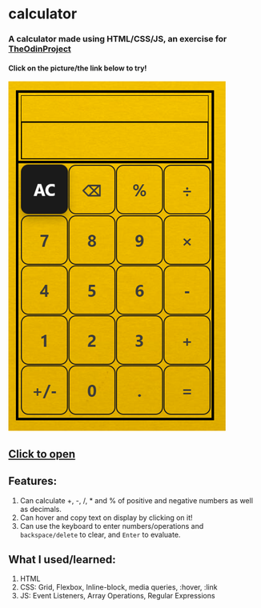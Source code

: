 # calculator
### A calculator made using HTML/CSS/JS, an exercise for [TheOdinProject](theodinproject.com)
#### Click on the picture/the link below to try!

<a href="https://redplusblue.github.io/calculator/"><img src="files/preview.png" alt="A preview picture" title="Click Me!"></a>

## [Click to open](https://redplusblue.github.io/calculator/)

## Features:
1. Can calculate +, -, /, * and % of positive and negative numbers as well as decimals. 
2. Can hover and copy text on display by clicking on it!
3. Can use the keyboard to enter numbers/operations and `backspace/delete` to clear, and `Enter` to evaluate.

## What I used/learned: 
1. HTML
2. CSS: Grid, Flexbox, Inline-block, media queries, :hover, :link
3. JS: Event Listeners, Array Operations, Regular Expressions
